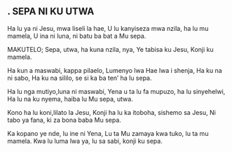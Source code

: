 ## . SEPA NI KU UTWA

Ha lu ya ni Jesu, mwa liseli la hae,
U lu kanyiseza mwa nzila, ha lu mu mamela,
U ina ni luna, ni batu ba bat a Mu sepa.

MAKUTELO;
Sepa, utwa, ha kuna nzila, nya,
Ye tabisa ku Jesu, Konji ku mamela.


Ha kun a maswabi, kappa pilaelo,
Lumenyo lwa Hae lwa i shenja, Ha ku na ni sabo,
Ha ku na sililo, se si ka ba ten’ ha lu sepa.


Ha lu nga mutiyo,luna ni maswabi,
Yena u ta lu fa mupuzo, ha lu sinyehelwi,
Ha lu na ku nyema, haiba lu Mu sepa, utwa.


Kono ha lu koni,lilato la Jesu,
Konji ha lu ka itoboha, sishemo sa Jesu,
Ni tabo ya fana, ki za bona baba Mu sepa.


Ka kopano ye nde, lu ine ni Yena,
Lu ta Mu zamaya kwa tuko, lu ta mu mamela.
Kwa lu luma lwa ya, lu sa sabi, konji ku sepa.

